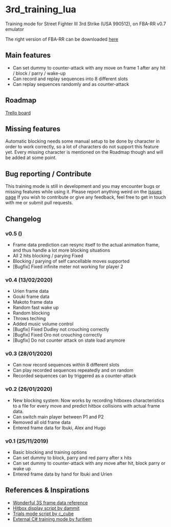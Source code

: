# 3rd_training_lua
Training mode for Street Fighter III 3rd Strike (USA 990512), on FBA-RR v0.7 emulator

The right version of FBA-RR can be downloaded [here](http://tasvideos.org/EmulatorResources/Fbarr.html)

## Main features
- Can set dummy to counter-attack with any move on frame 1 after any hit / block / parry / wake-up
- Can record and replay sequences into 8 different slots
- Can replay sequences randomly and as counter-attack

## Roadmap
[Trello board](https://trello.com/b/UQ8ey2rQ/3rdtraining)

## Missing features
Automatic blocking needs some manual setup to be done by character in order to work correctly, so a lot of characters do not support this feature yet. Every missing character is mentioned on the Roadmap though and will be added at some point.

## Bug reporting / Contribute
This training mode is still in development and you may encounter bugs or missing features while using it. Please report anything weird on the [issues page](https://github.com/Grouflon/3rd_training_lua/issues)
If you wish to contribute or give any feedback, feel free to get in touch with me or submit pull requests.

## Changelog

### v0.5 ()
- Frame data prediction can resync itself to the actual animation frame, and thus handle a lot more blocking situations
- All 2 hits blocking / parying Fixed
- Blocking / parying of self cancellable moves supported
- [Bugfix] Fixed infinite meter not working for player 2

### v0.4 (13/02/2020)
- Urien frame data
- Gouki frame data
- Makoto frame data
- Random fast wake up
- Random blocking
- Throws teching
- Added music volume control
- [Bugfix] Fixed Dudley not crouching correctly
- [Bugfix] Fixed Oro not crouching correctly
- [Bugfix] Do not counter attack on state load anymore

### v0.3 (28/01/2020)
- Can now record sequences within 8 different slots
- Can play recorded sequences repeatedly and on random
- Recorded sequences can by triggered as a counter-attack

### v0.2 (26/01/2020)
- New blocking system: Now works by recording hitboxes characteristics to a file for every move and predict hitbox collisions with actual frame data.
- Can switch main player between P1 and P2
- Removed all old frame data
- Entered frame data for Ibuki, Alex and Hugo

### v0.1 (25/11/2019)
- Basic blocking and training options
- Can set dummy to block, parry and red parry after x hits
- Can set dummy to counter-attack with any move after hit, block parry or wake up
- Entered frame data by hand for Ibuki and Urien

## References & Inspirations
- [Wonderful 3S frame data reference](http://baston.esn3s.com/)
- [Hitbox display script by dammit](https://dammit.typepad.com/blog/2011/10/improved-3rd-strike-hitboxes.html)
- [Trials mode script by c_cube](https://ameblo.jp/3fv/entry-12429961069.html)
- [External C# training mode by furitiem](https://www.youtube.com/watch?v=vE27xe0QM64)
